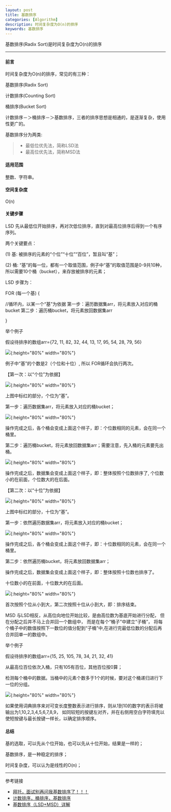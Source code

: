 ```yaml
---
layout: post
title: 基数排序
categories: [Algorithm]
description: 时间复杂度为O(n)的排序
keywords: 基数排序
---
```


基数排序(Radix Sort)是时间复杂度为O(n)的排序

---

#### 前言

时间复杂度为O(n)的排序，常见的有三种：

基数排序(Radix Sort)

计数排序(Counting Sort)

桶排序(Bucket Sort)

计数排序－＞桶排序－＞基数排序，三者的排序思想是相通的，是逐渐复杂，使用性更广的。

基数排序分为两类:
> * 最低位优先法，简称LSD法
> * 最高位优先法，简称MSD法

#### 适用范围

整数、字符串。

#### 空间复杂度

O(n)

#### 关键步骤

LSD 先从最低位开始排序，再对次低位排序，直到对最高位排序后得到一个有序序列。

两个关键要点：

(1) 基: 被排序的元素的“个位”“十位”“百位”，暂且叫“基”；

(2) 桶: “基”的每一位，都有一个取值范围，例子中“基”的取值范围是0-9共10种，所以需要10个桶（bucket），来存放被排序的元素；

LSD 步骤为：

FOR (每一个基) {

//循环内，以某一个“基”为依据
第一步：遍历数据集arr，将元素放入对应的桶bucket
第二步：遍历桶bucket，将元素放回数据集arr

}

举个例子

假设待排序的数组arr={72, 11, 82, 32, 44, 13, 17, 95, 54, 28, 79, 56}

![](/images/blog/2019-05-01-4.png){:height="80%" width="80%"}

例子中“基”的个数是2（个位和十位）, 所以  FOR循环会执行两次。

【第一次：以“个位”为依据】

![](/images/blog/2019-05-01-5.png){:height="80%" width="80%"}

上图中标红的部分，个位为“基”。

第一步：遍历数据集arr，将元素放入对应的桶bucket；

![](/images/blog/2019-05-01-6.png){:height="80%" width="80%"}

操作完成之后，各个桶会变成上面这个样子，即：个位数相同的元素，会在同一个桶里。

第二步：遍历桶bucket，将元素放回数据集arr；需要注意，先入桶的元素要先出桶。

![](/images/blog/2019-05-01-10.png){:height="80%" width="80%"}

操作完成之后，数据集会变成上面这个样子，即：整体按照个位数排序了, 个位数小的在前面，个位数大的在后面。

【第二次：以“十位”为依据】

![](/images/blog/2019-05-01-7.png){:height="80%" width="80%"}

上图中标红的部分，十位为“基”。

第一步：依然遍历数据集arr，将元素放入对应的桶bucket；

![](/images/blog/2019-05-01-8.png){:height="80%" width="80%"}

操作完成之后，各个桶会变成上面这个样子，即：十位数相同的元素，会在同一个桶里。

第二步：依然遍历桶bucket，将元素放回数据集arr；

操作完成之后，数据集会变成上面这个样子，即：整体按照十位数也排序了。

十位数小的在前面，十位数大的在后面。

![](/images/blog/2019-05-01-9.png){:height="80%" width="80%"}

首次按照个位从小到大，第二次按照十位从小到大，即：排序结束。


MSD 与LSD相反，从高位向地位开始比较，是由高位数为基底开始进行分配，
但在分配之后并不马上合并回一个数组中，
而是在每个“桶子”中建立“子桶”，
将每个桶子中的数值按照下一数位的值分配到“子桶”中,在进行完最低位数的分配后再合并回单一的数组中。

举个例子

假设待排序的数组arr={15, 25, 105, 78, 34, 21, 32, 41}

从最高位百位依次入桶，只有105有百位，其他百位按0算；

检测每个桶中的数据。当桶中的元素个数多于1个的时候，要对这个桶递归进行下一位的分组。

![](/images/blog/2019-05-01-11.png){:height="80%" width="80%"}

如果使用词典排序来对可变长度整数表示进行排序，则从1到10的数字的表示将被输出为1,10,2,3,4,5,6,7,8,9，
如同较短的按键左对齐，并在右侧用空白字符填充以使短按键与最长按键一样长，以确定排序顺序。

#### 总结

基的选取，可以先从个位开始，也可以先从十位开始，结果是一样的；

基数排序，是一种稳定的排序；

时间复杂度，可以认为是线性的O(n)；

---
参考链接
* [拜托，面试别再问我基数排序了！！！](https://mp.weixin.qq.com/s/Z8gU9QLpMnA-zoMc9ZeR2w)
* [计数排序，桶排序，基数排序](https://blog.csdn.net/sb985/article/details/79921571)
* [基数排序（LSD+MSD）详解](https://blog.csdn.net/u011948899/article/details/78027838)


